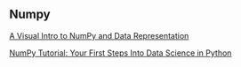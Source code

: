 ## Numpy

[A Visual Intro to NumPy and Data Representation](http://jalammar.github.io/visual-numpy/)

[NumPy Tutorial: Your First Steps Into Data Science in Python](https://realpython.com/numpy-tutorial/)